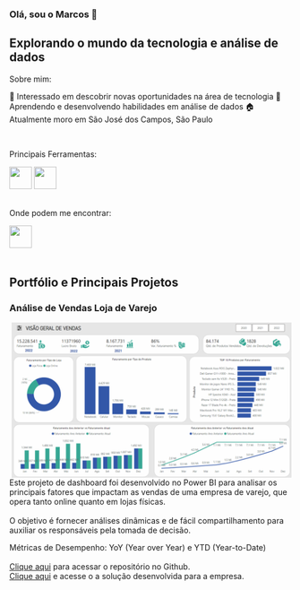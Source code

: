 ### Olá, sou o Marcos 👋

## Explorando o mundo da tecnologia e análise de dados

Sobre mim:

🔭 Interessado em descobrir novas oportunidades na área de tecnologia
🌱 Aprendendo e desenvolvendo habilidades em análise de dados
🏠 Atualmente moro em São José dos Campos, São Paulo

<br>

Principais Ferramentas:
<div>
<img height="40" width="40" src="https://github.com/BruceFonseca/Portfolio/blob/main/linguagens/power%20bi.png?raw=true">
<img height="40" width="40" src="https://github.com/BruceFonseca/Portfolio/blob/main/linguagens/sql.png?raw=true">

</div>

<br>

Onde podem me encontrar:
<div>
  <a href="https://www.linkedin.com/in/marcos-adm/">
    <img height="40" width="40" src="https://github.com/BruceFonseca/Portfolio/blob/main/social%20icons/linkedin.png?raw=true">
  </a>
</div>

<br>

## Portfólio e Principais Projetos

### Análise de Vendas Loja de Varejo
<img align="right" width="500"  src="https://github.com/marcospaulo-marcos/ProjetoVarejo/blob/main/Imagens/painel_principal.png?raw=true">
Este projeto de dashboard foi desenvolvido no Power BI para analisar os principais fatores que impactam as vendas de uma empresa de varejo,
que opera tanto online quanto em lojas físicas.
<br>
<br>
O objetivo é fornecer análises dinâmicas e de fácil compartilhamento para auxiliar os responsáveis pela tomada de decisão.

Métricas de Desempenho:
YoY (Year over Year) e 
YTD (Year-to-Date)
<br>
<br>
<a href="https://github.com/marcospaulo-marcos/ProjetoVarejo"> Clique aqui</a> para acessar o repositório no Github.
<br>
<a href="https://app.powerbi.com/view?r=eyJrIjoiZmNiNjllM2YtN2E4Zi00YWZlLTljMjAtNzdkNzc1NDg0NWQ3IiwidCI6IjVhMTM3NTBmLWFjZWUtNDllYS1iYTFmLWQ0YjQzZjUyZGI0MiJ9" target="_blank">Clique aqui</a> e acesse o a solução desenvolvida para a empresa.


  


